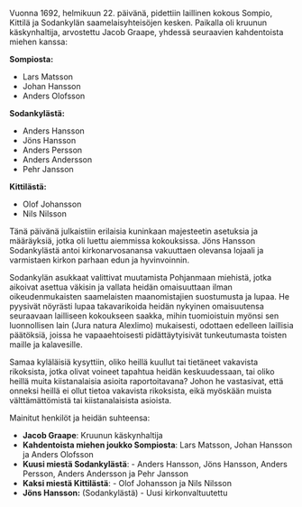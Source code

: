 Vuonna 1692, helmikuun 22. päivänä, pidettiin laillinen kokous Sompio, Kittilä ja Sodankylän saamelaisyhteisöjen kesken.
Paikalla oli kruunun käskynhaltija, arvostettu Jacob Graape, yhdessä seuraavien kahdentoista miehen kanssa:

**Sompiosta:**
- Lars Matsson
- Johan Hansson
- Anders Olofsson

**Sodankylästä:** 
- Anders Hansson
- Jöns Hansson
- Anders Persson
- Anders Andersson
- Pehr Jansson

**Kittilästä:**
- Olof Johansson
- Nils Nilsson

Tänä päivänä julkaistiin erilaisia kuninkaan majesteetin asetuksia ja määräyksiä, jotka oli luettu aiemmissa kokouksissa. Jöns Hansson Sodankylästä antoi kirkonarvosanansa vakuuttaen olevansa lojaali ja varmistaen kirkon parhaan edun ja hyvinvoinnin.

Sodankylän asukkaat valittivat muutamista Pohjanmaan miehistä, jotka aikoivat asettua väkisin ja vallata heidän omaisuuttaan ilman oikeudenmukaisten saamelaisten maanomistajien suostumusta ja lupaa. He pyysivät nöyrästi lupaa takavarikoida heidän nykyinen omaisuutensa seuraavaan lailliseen kokoukseen saakka, mihin tuomioistuin myönsi sen luonnollisen lain (Jura natura Alexlimo) mukaisesti, odottaen edelleen laillisia päätöksiä, joissa he vapaaehtoisesti pidättäytyisivät tunkeutumasta toisten maille ja kalavesille.

Samaa kyläläisiä kysyttiin, oliko heillä kuullut tai tietäneet vakavista rikoksista, jotka olivat voineet tapahtua heidän keskuudessaan, tai oliko heillä muita kiistanalaisia asioita raportoitavana? Johon he vastasivat, että onneksi heillä ei ollut tietoa vakavista rikoksista, eikä myöskään muista välttämättömistä tai kiistanalaisista asioista.

Mainitut henkilöt ja heidän suhteensa:

- **Jacob Graape**: Kruunun käskynhaltija
- **Kahdentoista miehen joukko Sompiosta**: Lars Matsson, Johan Hansson ja Anders Olofsson
- **Kuusi miestä Sodankylästä**: - Anders Hansson, Jöns Hansson, Anders Persson, Anders Andersson ja Pehr Jansson
- **Kaksi miestä Kittilästä**: - Olof Johansson ja Nils Nilsson
- **Jöns Hansson:** (Sodankylästä) - Uusi kirkonvaltuutettu
